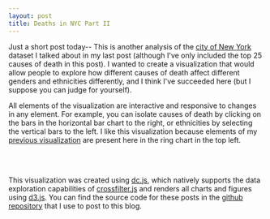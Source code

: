 ```yaml
---
layout: post
title: Deaths in NYC Part II
---
```


Just a short post today-- This is another analysis of the [city of New York](https://catalog.data.gov/dataset/new-york-city-leading-causes-of-death-ce97f) dataset I talked about in my last post (although I've only included the top 25 causes of death in this post).  I wanted to create a visualization that would allow people to explore how different causes of death affect different genders and ethnicities differently, and I think I've succeeded here (but I suppose you can judge for yourself).

All elements of the visualization are interactive and responsive to changes in any element.  For example, you can isolate causes of death by clicking on the bars in the horizontal bar chart to the right, or ethnicities by selecting the vertical bars to the left.  I like this visualization because elements of my [previous visualization](http://nickstanisha.github.io/2015/08/20/deaths-in-nyc.html) are present here in the ring chart in the top left.

<br>

<script src='/js/d3.js' type='text/javascript'></script>
<script src='/js/crossfilter.js' type='text/javascript'></script>
<script src='/js/dc.min.js' type='text/javascript'></script>
<script src='/js/jquery-1.11.3.js' type='text/javascript'></script>
<script src='/js/bootstrap.min.js' type='text/javascript'></script>


<link href='/css/dc.css' rel='stylesheet' type='text/css'>

<style type="text/css"></style>

<style>
  .dc-chart g.row text {fill: black;}
  #canvas {width:800px; overflow:hidden; margin:auto;}
  #left-container {width:300px; float:left;}
  #right-container {width:500px; overflow:hidden;}
</style>

<div id="canvas">
	<div id="left-container">
		<div id="chart-ring-gender"></div>
    	<div id="bar-chart-ethnicity"></div>
    </div>
    <div id="right-container">
    	<div id="bar-chart-cause"></div>
    </div>
</div>

<script type="text/javascript">
d3.csv("/data/nyc_deaths/cumulative_deaths.csv", function(error, data_csv) {
  if (error) {
    console.log('Error loading CSV');
    console.log(error);
  }
  else {
    createGraphs(data_csv);
  }
});

function createGraphs(data){
  var drawLarge = false;
  var ndx = crossfilter(data);

  // ************
  // Gender pie chart
  // ************
  var genderRingChart = dc.pieChart("#chart-ring-gender");
  var genderDim = ndx.dimension(function(d) { return d.gender});
  var gender_total = genderDim.group().reduceSum(function(d) {
    return +d.count;
  })

  genderRingChart
    .width(300).height(150)
    .dimension(genderDim)
    .group(gender_total)
    .innerRadius(30);

  // ************
  // Misc
  // ************
  function AddXAxis(chartToUpdate, displayText) {
    chartToUpdate.svg()
                .append("text")
                .attr("class", "x-axis-label")
                .attr("text-anchor", "middle")
                .attr("font-size", "12px")
                .attr("x", chartToUpdate.width()/2)
                .attr("y", chartToUpdate.height()-3)
                .text(displayText);
  }

  // ************
  // Cause of death bar chart
  // ************
  var causeBarChart = dc.rowChart("#bar-chart-cause");
  var causeDim = ndx.dimension(function (d) {return d.cause;});
  var causeTotal = causeDim.group().reduceSum(function (d) {
    return +Math.round(d.count);
  });

  causeBarChart
    .height(550).width(500)
    .dimension(causeDim)
    .group(causeTotal)
    .elasticX(true)
    .colors("#FF3333")
    .ordering(function (d) {return -d.value;});

  // ************
  // Ethnicity bar chart
  // ************
  var ethnicityBarChart = dc.barChart("#bar-chart-ethnicity");
  var ethnicityDim = ndx.dimension(function (d) {return d.ethnicity;});
  var ethnicityTotal = ethnicityDim.group().reduceSum(function (d) {
    return d['percent by ethnicity'];
  });

  ethnicityBarChart
    .height(400).width(300)
    .dimension(ethnicityDim)
    .group(ethnicityTotal)
    .elasticY(true)
    .x(d3.scale.ordinal())
    .xUnits(dc.units.ordinal)
    .brushOn(false)
    .yAxisLabel("Percent");


  dc.renderAll();

  AddXAxis(causeBarChart, "Deaths per Year")
}
</script>
<br>

This visualization was created using [dc.js](http://dc-js.github.io/dc.js/), which natively supports the data exploration capabilities of [crossfilter.js](http://square.github.io/crossfilter/) and renders all charts and figures using [d3.js](http://d3js.org/).  You can find the source code for these posts in the [github repository](https://github.com/nickstanisha/nickstanisha.github.io) that I use to post to this blog.
